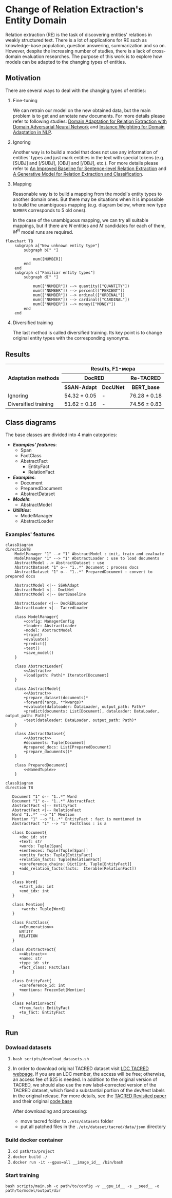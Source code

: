 # Change of Relation Extraction's Entity Domain

Relation extraction (RE) is the task of discovering entities' relations in weakly structured text. There is a lot of
applications for RE such as knowledge-base population, question answering, summarization and so on. However, despite the
increasing number of studies, there is a lack of cross-domain evaluation researches. The purpose of this work is to
explore how models can be adapted to the changing types of entities.

## Motivation

There are several ways to deal with the changing types of entities:

1) Fine-tuning

    We can retrain our model on the new obtained data, but the main problem is to get and annotate new documents. For more details please 
    refer to following studies: 
    [Domain Adaptation for Relation Extraction with Domain Adversarial Neural Network](https://aclanthology.org/I17-2072) and
    [Instance Weighting for Domain Adaptation in NLP](https://citeseerx.ist.psu.edu/viewdoc/download?doi=10.1.1.149.8018&rep=rep1&type=pdf).

2) Ignoring

    Another way is to build a model that does not use any information of entities' types and just mark entities in the text with special
    tokens (e.g. [SUBJ] and [/SUBJ], [OBJ] and [/OBJ], etc.). For more details please refer to 
    [An Improved Baseline for Sentence-level Relation Extraction](https://arxiv.org/abs/2102.01373) and
    [A Generative Model for Relation Extraction and Classification](https://arxiv.org/abs/2202.13229).

3) Mapping

   Reasonable way is to build a mapping from the model's entity types to another domain ones. But there may be situations
   when it is impossible to build the unambiguous mapping (e.g. diagram below, where new type `NUMBER` corresponds to 5 old ones).

   In the case of the unambiguous mapping, we can try all suitable mappings, but if there are $N$ entities and $M$
   candidates for each of them, $M^N$ model runs are required.

```mermaid
flowchart TB
    subgraph a["New unknown entity type"]
        subgraph b[" "]

            num([NUMBER])
        end
    end
    subgraph c["Familiar entity types"]
        subgraph d[" "]

            num(["NUMBER"]) --> quantity(["QUANTITY"])
            num(["NUMBER"]) --> percent(["PERCENT"])
            num(["NUMBER"]) --> ordinal(["ORDINAL"])
            num(["NUMBER"]) --> cardinal(["CARDINAL"])
            num(["NUMBER"]) --> money(["MONEY"])
        end
    end
```

4) Diversified training

   The last method is called diversified training. Its key point is to change original entity types with the corresponding synonyms.

## Results

<table>
  <tr>
    <th rowspan="3">Adaptation methods</th>
    <th colspan="3">Results, F1-мера</th>
  </tr>
  <tr>
    <th colspan="2">DocRED</th>
    <th colspan="1">Re-TACRED</th>
  </tr>
  <tr>
    <th>SSAN-Adapt</th>
    <th>DocUNet</th>
    <th>BERT_base</th>
  </tr>
  <tr>
    <td>Ignoring</td>
    <td>54.32 &plusmn 0.05 </td>
    <td>-</td>
    <td> 76.28 &plusmn 0.18 </td>
  </tr>
  <tr>
    <td>Diversified training</td>
    <td>51.62 &plusmn 0.16 </td>
    <td>-</td>
    <td>74.56 &plusmn 0.83 </td>
  </tr>
</table>


## Class diagrams

The base classes are divided into 4 main categories:

* **_Examples' features_**:
  * Span
  * FactClass
  * AbstractFact
    * EntityFact
    * RelationFact
* **_Examples_**:
  * Document
  * PreparedDocument
  * AbstractDataset
* **_Models_**:
  * AbstractModel
* **_Utilities_**:
  * ModelManager
  * AbstractLoader

### Examples' features

```mermaid
classDiagram
directionTB
    ModelManager "1" --> "1" AbstractModel : init, train and evaluate
    ModelManager "1" --> "1" AbstractLoader : use to load documents
    AbstractModel ..> AbstractDataset : use
    AbstractDataset "1" o-- "1..*" Document : process docs
    AbstractDataset "1" o-- "1..*" PreparedDocument : convert to prepared docs
    
    AbstractModel <|-- SSANAdapt
    AbstractModel <|-- DocUNet
    AbstractModel <|-- BertBaseline
    
    AbstractLoader <|-- DocREDLoader
    AbstractLoader <|-- TacredLoader
    
    class ModelManager{
        +config: ManagerConfig
        +loader: AbstractLoader
        +model: AbstractModel
        +train()
        +evaluate()
        +predict()
        +test()
        +save_model()
    }
    
    class AbstractLoader{
        <<Abstract>>
        +load(path: Path)* Iterator[Document]
    }
    
    class AbstractModel{
        <<Abstract>>
        +prepare_dataset(documents)*
        +forward(*args, **kwargs)*
        +evaluate(dataloader: DataLoader, output_path: Path)*
        +predict(documents: List[Document], dataloader: DataLoader, output_path: Path)*
        +test(dataloader: DataLoader, output_path: Path)*
    }
    
    class AbstractDataset{
        <<Abstract>>
        #documents: Tuple[Document]
        #prepared_docs: List[PreparedDocument]
        +prepare_documents()*
    }
    
    class PreparedDocument{
        <<NamedTuple>>
    }
```

```mermaid
classDiagram
direction TB

   Document "1" o-- "1..*" Word
   Document "1" o-- "1..*" AbstractFact
   AbstractFact <|-- EntityFact
   AbstractFact <|-- RelationFact
   Word "1..*" --o "1" Mention
   Mention "1" --o "1..*" EntityFact : fact is mentioned in
   AbstractFact "1" --> "1" FactClass : is a
   
   class Document{
      +doc_id: str
      +text: str
      +words: Tuple[Span]
      +sentences: Tuple[Tuple[Span]]
      +entity_facts: Tuple[EntityFact]
      +relation_facts: Tuple[RelationFact]
      +coreference_chains: Dict[int, Tuple[EntityFact]]
      +add_relation_facts(facts:  Iterable[RelationFact])
   }
   
   class Word{
      +start_idx: int
      +end_idx: int
   }
   
   class Mention{
       +words: Tuple[Word]
   }
   
   class FactClass{
      <<Enumeration>>
      ENTITY
      RELATION
   }

   class AbstractFact{
      <<Abstract>> 
      +name: str
      +type_id: str
      +fact_class: FactClass
   }
   
   class EntityFact{
      +coreference_id: int
      +mentions: FrozenSet[Mention]
   }
   
   class RelationFact{
      +from_fact: EntityFact
      +to_fact: EntityFact
   }
```

## Run

### Dowload datasets

1) `bash scripts/download_datasets.sh`
2) In order to download original TACRED dataset visit [LDC TACRED webpage](https://catalog.ldc.upenn.edu/LDC2018T24).
   If you are an LDC member, the access will be free; otherwise, an access fee of $25 is needed.  In addition to the original version of 
   TACRED, we should also use the new label-corrected version of the TACRED dataset, which fixed a substantial portion of the dev/test 
   labels in the original release. For more details, see the [TACRED Revisited paper](https://arxiv.org/pdf/2004.14855.pdf) and their
   original [code base](https://github.com/DFKI-NLP/tacrev)

   After downloading and processing:
   * move tacred folder to `./etc/datasets` folder 
   * put all patched files in the `./etc/dataset/tacred/data/json` directory


### Build docker container
1) `cd path/to/project`
2) `docker build ./`
3) `docker run -it --gpus=all __image_id__ /bin/bash`

### Start training

`bash scripts/main.sh -c path/to/config -v __gpu_id__ -s __seed__ -o path/to/model/output/dir`
